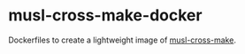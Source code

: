 # musl-cross-make-docker

Dockerfiles to create a lightweight image of [musl-cross-make](https://github.com/richfelker/musl-cross-make).
